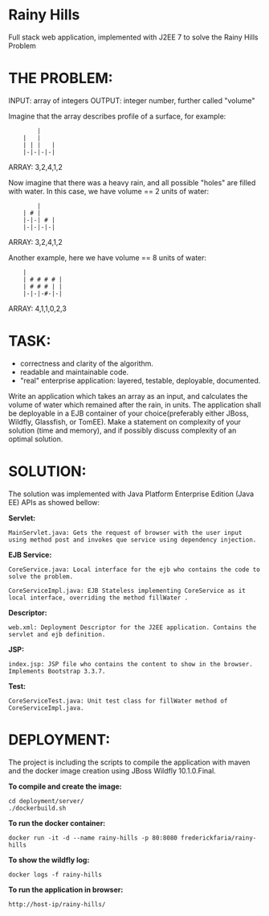 # Rainy Hills
Full stack web application, implemented with J2EE 7 to solve the Rainy Hills Problem

# THE PROBLEM:
INPUT: array of integers
OUTPUT: integer number, further called "volume"

Imagine that the array describes profile of a surface, for example:

            |
        |   |
        | | |   |
        |-|-|-|-|
ARRAY:  3,2,4,1,2

Now imagine that there was a heavy rain, and all possible "holes" are filled with water. In this case, we have volume == 2 units of water:

            |
        | # |
        |-|-| # |
        |-|-|-|-|
ARRAY:  3,2,4,1,2

Another example, here we have volume == 8 units of water:

        |    
        | # # # # |
        | # # # | |
        |-|-|-#-|-|
ARRAY:  4,1,1,0,2,3

# TASK:
* correctness and clarity of the algorithm.
* readable and maintainable code.
* "real" enterprise application: layered, testable, deployable, documented.

Write an application which takes an array as an input, and calculates the volume of water which remained after the rain, in units.
The application shall be deployable in a EJB container of your choice(preferably either JBoss, Wildfly, Glassfish, or TomEE).
Make a statement on complexity of your solution (time and memory), and if possibly discuss complexity of an optimal solution.

# SOLUTION:

The solution was implemented with Java Platform Enterprise Edition (Java EE) APIs as showed bellow:

**Servlet:**

    MainServlet.java: Gets the request of browser with the user input using method post and invokes que service using dependency injection.

**EJB Service:**                      

    CoreService.java: Local interface for the ejb who contains the code to solve the problem. 

    CoreServiceImpl.java: EJB Stateless implementing CoreService as it local interface, overriding the method fillWater .

**Descriptor:**

    web.xml: Deployment Descriptor for the J2EE application. Contains the servlet and ejb definition.

**JSP:** 

    index.jsp: JSP file who contains the content to show in the browser. Implements Bootstrap 3.3.7.

**Test:**

    CoreServiceTest.java: Unit test class for fillWater method of CoreServiceImpl.java.
    
# DEPLOYMENT:

The project is including the scripts to compile the application with maven and the docker image creation using JBoss Wildfly 10.1.0.Final.

**To compile and create the image:**

    cd deployment/server/
    ./dockerbuild.sh
    
**To run the docker container:**

    docker run -it -d --name rainy-hills -p 80:8080 frederickfaria/rainy-hills
    
**To show the wildfly log:**

    docker logs -f rainy-hills
    
**To run the application in browser:**

    http://host-ip/rainy-hills/
